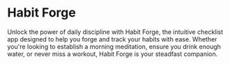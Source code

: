 # Habit Forge

Unlock the power of daily discipline with Habit Forge, the intuitive checklist app designed to help you forge and track your habits with ease. Whether you're looking to establish a morning meditation, ensure you drink enough water, or never miss a workout, Habit Forge is your steadfast companion.
